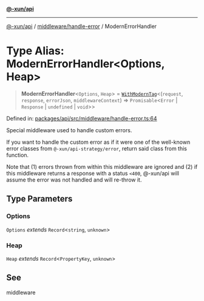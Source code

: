 [**@-xun/api**](../../../README.md)

***

[@-xun/api](../../../README.md) / [middleware/handle-error](../README.md) / ModernErrorHandler

# Type Alias: ModernErrorHandler\<Options, Heap\>

> **ModernErrorHandler**\<`Options`, `Heap`\> = [`WithModernTag`](../../../types/type-aliases/WithModernTag.md)\<(`request`, `response`, `errorJson`, `middlewareContext`) => `Promisable`\<`Error` \| `Response` \| `undefined` \| `void`\>\>

Defined in: [packages/api/src/middleware/handle-error.ts:64](https://github.com/Xunnamius/api-utils/blob/559770a60e6903bf2f195d0d5f6450a09f08cf05/packages/api/src/middleware/handle-error.ts#L64)

Special middleware used to handle custom errors.

If you want to handle the custom error as if it were one of the well-known
error classes from `@-xun/api-strategy/error`, return said class from this
function.

Note that (1) errors thrown from within this middleware are ignored and (2)
if this middleware returns a response with a status `<400`, @-xun/api will
assume the error was not handled and will re-throw it.

## Type Parameters

### Options

`Options` *extends* `Record`\<`string`, `unknown`\>

### Heap

`Heap` *extends* `Record`\<`PropertyKey`, `unknown`\>

## See

middleware

